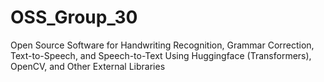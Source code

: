 # OSS_Group_30
Open Source Software for Handwriting Recognition, Grammar Correction, Text-to-Speech, and Speech-to-Text Using Huggingface (Transformers), OpenCV, and Other External Libraries

